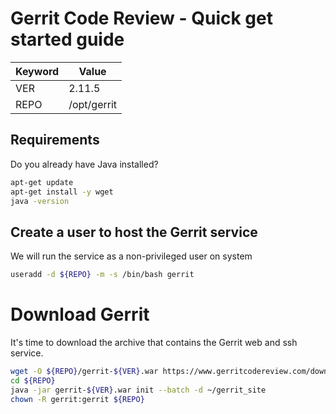 # Gerrit Code Review - Quick get started guide

Keyword | Value
---- | ----
VER  | 2.11.5
REPO | /opt/gerrit

## Requirements

Do you already have Java installed?

~~~bash
apt-get update
apt-get install -y wget
java -version
~~~

## Create a user to host the Gerrit service

We will run the service as a non-privileged user on system

~~~bash
useradd -d ${REPO} -m -s /bin/bash gerrit
~~~

# Download Gerrit

It's time to download the archive that contains the Gerrit web and ssh service.

~~~bash
wget -O ${REPO}/gerrit-${VER}.war https://www.gerritcodereview.com/download/gerrit-${VER}.war
cd ${REPO}
java -jar gerrit-${VER}.war init --batch -d ~/gerrit_site
chown -R gerrit:gerrit ${REPO}
~~~
